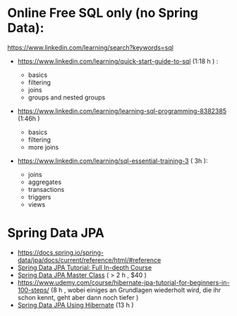 # Online Free SQL only (no Spring Data): 
https://www.linkedin.com/learning/search?keywords=sql
 
 - https://www.linkedin.com/learning/quick-start-guide-to-sql (1:18 h ) : 
    - basics
    - filtering
    - joins 
    - groups and nested groups

 -  https://www.linkedin.com/learning/learning-sql-programming-8382385 (1:46h )
    - basics 
    - filtering
    - more joins

 - https://www.linkedin.com/learning/sql-essential-training-3 ( 3h ):
    - joins
    - aggregates
    - transactions
    - triggers
    - views
# Spring Data JPA 
- https://docs.spring.io/spring-data/jpa/docs/current/reference/html/#reference
- [Spring Data JPA Tutorial:  Full In-depth Course](https://youtu.be/XszpXoII9Sg)
- [Spring Data JPA Master Class](https://amigoscode.com/p/spring-data-jpa) ( > 2 h , $40 )
- https://www.udemy.com/course/hibernate-jpa-tutorial-for-beginners-in-100-steps/ (8 h , wobei einiges an Grundlagen wiederholt wird, die ihr schon kennt, geht aber dann noch tiefer )
- [Spring Data JPA Using Hibernate](https://www.udemy.com/course/spring-data-jpa-using-hibernate/) (13 h )

